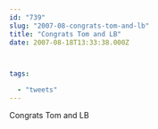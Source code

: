 ```yaml
---
id: "739"
slug: "2007-08-congrats-tom-and-lb"
title: "Congrats Tom and LB"
date: 2007-08-18T13:33:38.000Z



tags:

  - "tweets"
---
```

<div class="sqs-html-content">
  <p>Congrats Tom and LB</p>
</div>
